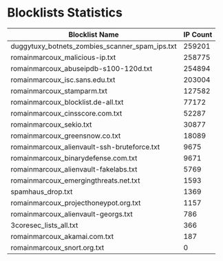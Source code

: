 # Blocklists Statistics
| Blocklist Name | IP Count |
|----|----|
| duggytuxy_botnets_zombies_scanner_spam_ips.txt | 259201 |
| romainmarcoux_malicious-ip.txt | 258775 |
| romainmarcoux_abuseipdb-s100-120d.txt | 254894 |
| romainmarcoux_isc.sans.edu.txt | 203004 |
| romainmarcoux_stamparm.txt | 127582 |
| romainmarcoux_blocklist.de-all.txt | 77172 |
| romainmarcoux_cinsscore.com.txt | 52287 |
| romainmarcoux_sekio.txt | 30877 |
| romainmarcoux_greensnow.co.txt | 18089 |
| romainmarcoux_alienvault-ssh-bruteforce.txt | 9675 |
| romainmarcoux_binarydefense.com.txt | 9671 |
| romainmarcoux_alienvault-fakelabs.txt | 5769 |
| romainmarcoux_emergingthreats.net.txt | 1593 |
| spamhaus_drop.txt | 1369 |
| romainmarcoux_projecthoneypot.org.txt | 1157 |
| romainmarcoux_alienvault-georgs.txt | 786 |
| 3coresec_lists_all.txt | 366 |
| romainmarcoux_akamai.com.txt | 187 |
| romainmarcoux_snort.org.txt | 0 |
